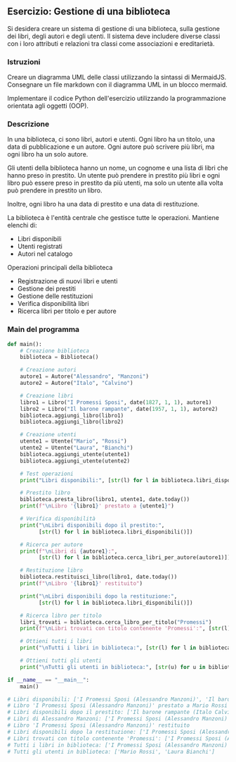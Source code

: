## Esercizio: Gestione di una biblioteca

Si desidera creare un sistema di gestione di una biblioteca, sulla gestione dei libri, degli autori e degli utenti. Il sistema deve includere diverse classi con i loro attributi e relazioni tra classi come associazioni e ereditarietà.

### Istruzioni

Creare un diagramma UML delle classi utilizzando la sintassi di MermaidJS. Consegnare un file markdown con il diagramma UML in un blocco mermaid.

Implementare il codice Python dell'esercizio utilizzando la programmazione orientata agli oggetti (OOP).

### Descrizione

In una biblioteca, ci sono libri, autori e utenti. Ogni libro ha un titolo, una data di pubblicazione e un autore. Ogni autore può scrivere più libri, ma ogni libro ha un solo autore.

Gli utenti della biblioteca hanno un nome, un cognome e una lista di libri che hanno preso in prestito. Un utente può prendere in prestito più libri e ogni libro può essere preso in prestito da più utenti, ma solo un utente alla volta può prendere in prestito un libro.

Inoltre, ogni libro ha una data di prestito e una data di restituzione.

La biblioteca è l'entità centrale che gestisce tutte le operazioni. Mantiene elenchi di:

- Libri disponibili
- Utenti registrati
- Autori nel catalogo

Operazioni principali della biblioteca

- Registrazione di nuovi libri e utenti
- Gestione dei prestiti
- Gestione delle restituzioni
- Verifica disponibilità libri
- Ricerca libri per titolo e per autore

### Main del programma

```python
def main():
    # Creazione biblioteca
    biblioteca = Biblioteca()

    # Creazione autori
    autore1 = Autore("Alessandro", "Manzoni")
    autore2 = Autore("Italo", "Calvino")

    # Creazione libri
    libro1 = Libro("I Promessi Sposi", date(1827, 1, 1), autore1)
    libro2 = Libro("Il barone rampante", date(1957, 1, 1), autore2)
    biblioteca.aggiungi_libro(libro1)
    biblioteca.aggiungi_libro(libro2)

    # Creazione utenti
    utente1 = Utente("Mario", "Rossi")
    utente2 = Utente("Laura", "Bianchi")
    biblioteca.aggiungi_utente(utente1)
    biblioteca.aggiungi_utente(utente2)

    # Test operazioni
    print("Libri disponibili:", [str(l) for l in biblioteca.libri_disponibili()])

    # Prestito libro
    biblioteca.presta_libro(libro1, utente1, date.today())
    print(f"\nLibro '{libro1}' prestato a {utente1}")

    # Verifica disponibilità
    print("\nLibri disponibili dopo il prestito:",
          [str(l) for l in biblioteca.libri_disponibili()])

    # Ricerca per autore
    print(f"\nLibri di {autore1}:",
          [str(l) for l in biblioteca.cerca_libri_per_autore(autore1)])

    # Restituzione libro
    biblioteca.restituisci_libro(libro1, date.today())
    print(f"\nLibro '{libro1}' restituito")

    print("\nLibri disponibili dopo la restituzione:",
          [str(l) for l in biblioteca.libri_disponibili()])

    # Ricerca libro per titolo
    libri_trovati = biblioteca.cerca_libro_per_titolo("Promessi")
    print(f"\nLibri trovati con titolo contenente 'Promessi':", [str(l) for l in libri_trovati])

    # Ottieni tutti i libri
    print("\nTutti i libri in biblioteca:", [str(l) for l in biblioteca.ottieni_libri()])

    # Ottieni tutti gli utenti
    print("\nTutti gli utenti in biblioteca:", [str(u) for u in biblioteca.ottieni_utenti()])

if __name__ == "__main__":
    main()

# Libri disponibili: ['I Promessi Sposi (Alessandro Manzoni)', 'Il barone rampante (Italo Calvino)']
# Libro 'I Promessi Sposi (Alessandro Manzoni)' prestato a Mario Rossi
# Libri disponibili dopo il prestito: ['Il barone rampante (Italo Calvino)']
# Libri di Alessandro Manzoni: ['I Promessi Sposi (Alessandro Manzoni)']
# Libro 'I Promessi Sposi (Alessandro Manzoni)' restituito
# Libri disponibili dopo la restituzione: ['I Promessi Sposi (Alessandro Manzoni)', 'Il barone rampante (Italo Calvino)']
# Libri trovati con titolo contenente 'Promessi': ['I Promessi Sposi (Alessandro Manzoni)']
# Tutti i libri in biblioteca: ['I Promessi Sposi (Alessandro Manzoni)', 'Il barone rampante (Italo Calvino)']
# Tutti gli utenti in biblioteca: ['Mario Rossi', 'Laura Bianchi']
```
